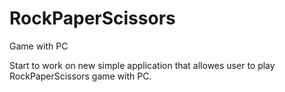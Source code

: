 # RockPaperScissors
Game with PC

Start to work on new simple application that allowes user
to play RockPaperScissors game with PC.


